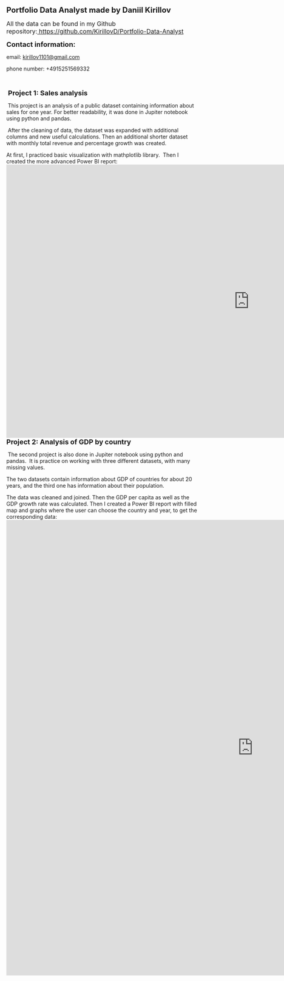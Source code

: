 <p><span style="font-size: 20px;"><strong>Portfolio Data Analyst made by Daniil Kirillov</strong></span></p>
<p><span style="font-size: 16px;">All the data can be found in my Github repository:<a href="https://github.com/KirillovD/Portfolio-Data-Analyst">&nbsp;https://github.com/KirillovD/Portfolio-Data-Analyst</a></span></p>
<p><strong><span style="font-size: 18px;">Contact information:&nbsp;</span></strong></p>
<p>email: <a href="mailto:kirillov1101@gmail.com">kirillov1101@gmail.com</a></p>
<p>phone number: +4915251569332</p>
<p><br></p>
<p><strong><span style="font-size: 18px;">&nbsp;Project 1: Sales analysis</span></strong></p>
<p class="Please set custom CSS styles in Settings">&nbsp;This project is an analysis of a public dataset containing information about sales for one year. For better readability, it was done in Jupiter notebook using python and pandas.&nbsp;</p>
<p>&nbsp;After the cleaning of data, the dataset was expanded with additional columns and new useful calculations. Then an additional shorter dataset with monthly total revenue and percentage growth was created.&nbsp;</p>
<p>At first, I practiced basic visualization with mathplotlib library. &nbsp;Then I created the more advanced Power BI report: <iframe title="Report Section" width="1280" height="720" src="https://app.powerbi.com/view?r=eyJrIjoiZGUyMGNmOWItYWZkOC00ZTBkLTg3YTEtMDU4NzA4NmU0YzBiIiwidCI6IjlmODI3MWI0LWVkNzAtNDg4OC1iMmE4LWI5ZGIyNmQxMDE1MCJ9" frameborder="0" allowfullscreen="true"></iframe> <span style="font-size: 18px;"><strong>Project 2: Analysis of GDP by country&nbsp;</strong></span></p>
<p>&nbsp;The second project is also done in Jupiter notebook using python and pandas. &nbsp;It is practice on working with three different datasets, with many missing values.&nbsp;</p>
<p>The two datasets contain information about GDP of countries for about 20 years, and the third one has information about their population.&nbsp;</p>
<p>The data was cleaned and joined. Then the GDP per capita as well as the GDP growth rate was calculated. Then I created a Power BI report with filled map and graphs where the user can choose the country and year, to get the corresponding data: <iframe title="Report Section" width="1300" height="1200" src="https://app.powerbi.com/view?r=eyJrIjoiZmZkNjdmYTEtMTMzNC00ZmJhLTg2NjMtMmExNWUxNzM5MzA3IiwidCI6IjlmODI3MWI0LWVkNzAtNDg4OC1iMmE4LWI5ZGIyNmQxMDE1MCJ9" frameborder="0" allowfullscreen="true"></iframe><br></p>
